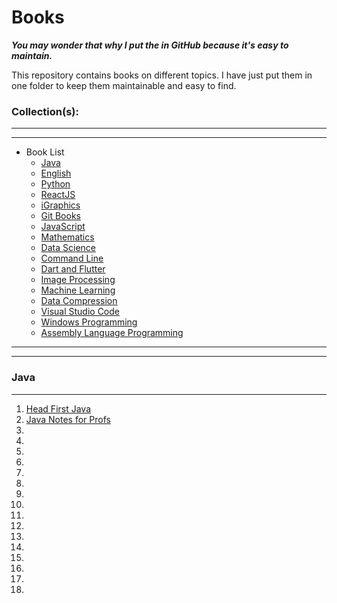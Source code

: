 # Books

 ***You may wonder that why I put the in GitHub because it's easy to maintain.*** 

 This repository contains books on different topics. I have just put them in one folder to keep them maintainable and easy to find.

### Collection(s):
---
---

   * Book List
     * [Java](#java)
     * [English](./2.%20Englist)
     * [Python](./3.%20Python)
     * [ReactJS](./4.%20React.JS)
     * [iGraphics](./5.%20iGraphics)
     * [Git Books](./6.%20Git%20Books)
     * [JavaScript](./7.%20JavaScript)
     * [Mathematics](./10.%20Mathematics)
     * [Data Science](./11.%20Data%20Science)
     * [Command Line](./12.%20Command%20Line)
     * [Dart and Flutter](./13.%20Flutter%20and%20Dart)
     * [Image Processing](./15.%20Image%20Processing)
     * [Machine Learning](./14.%20Machine%20Learning)
     * [Data Compression](./16.%20Data%20Compression)
     * [Visual Studio Code](./17.%20Visual%20Studio%20Code)
     * [Windows Programming](./18.%20Windows%20Programming)
     * [Assembly Language Programming](./19.%20Assembly%20Language%20Programming)

---
---

### Java

---

1.  [Head First Java](./1.%20Java/Head%20%First%20Java.pdf)
2.  [Java Notes for Profs](./1.%20Java/Java%20Notes%20For%20Profs.pdf)
3.  [](./1.%20Java/)
4.  [](./1.%20Java/)
5.  [](./1.%20Java/)
6.  [](./1.%20Java/)
7.  [](./1.%20Java/)
8.  [](./1.%20Java/)
9.  [](./1.%20Java/)
10.  [](./1.%20Java/)
11.  [](./1.%20Java/)
12.  [](./1.%20Java/)
13.  [](./1.%20Java/)
14.  [](./1.%20Java/)
15.  [](./1.%20Java/)
16.  [](./1.%20Java/)
17.  [](./1.%20Java/)
18.  [](./1.%20Java/)
